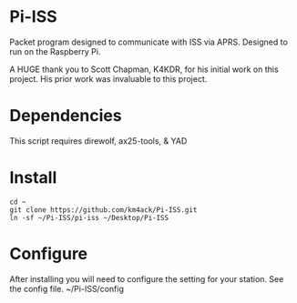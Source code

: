 # Pi-ISS
Packet program designed to communicate with ISS via APRS. Designed to run on the Raspberry Pi.

A HUGE thank you to Scott Chapman, K4KDR, for his initial work on this project.
His prior work was invaluable to this project.

# Dependencies
This script requires
direwolf, ax25-tools, & YAD

# Install
```
cd ~
git clone https://github.com/km4ack/Pi-ISS.git
ln -sf ~/Pi-ISS/pi-iss ~/Desktop/Pi-ISS
```

# Configure
After installing you will need to configure the setting for your station.
See the config file.  ~/Pi-ISS/config 
